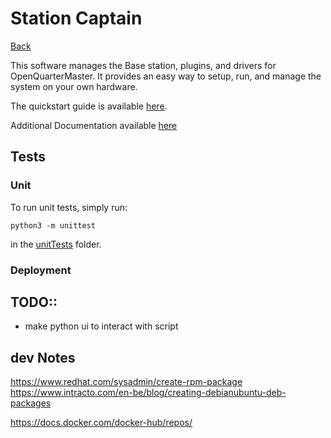 # Station Captain

[Back](../)

This software manages the Base station, plugins, and drivers for OpenQuarterMaster. It provides an easy way to setup, run, and manage the system on your own hardware.

The quickstart guide is available [here](docs/Quickstart%20Guide.md).

Additional Documentation available [here](docs/)

## Tests

### Unit

To run unit tests, simply run:

`python3 -m unittest`

in the [unitTests](unitTests) folder.

### Deployment

## TODO::

 - make python ui to interact with script

## dev Notes

https://www.redhat.com/sysadmin/create-rpm-package
https://www.intracto.com/en-be/blog/creating-debianubuntu-deb-packages

https://docs.docker.com/docker-hub/repos/
